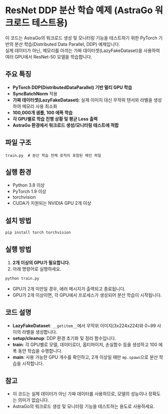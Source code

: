 # ResNet DDP 분산 학습 예제 (AstraGo 워크로드 테스트용)

이 코드는 AstraGo의 워크로드 생성 및 모니터링 기능을 테스트하기 위한 PyTorch 기반의 분산 학습(Distributed Data Parallel, DDP) 예제입니다.  
실제 데이터가 아닌, 메모리를 아끼는 가짜 데이터셋(LazyFakeDataset)을 사용하여 여러 GPU에서 ResNet-50 모델을 학습합니다.

## 주요 특징

- **PyTorch DDP(DistributedDataParallel) 기반 멀티 GPU 학습**
- **SyncBatchNorm** 적용
- **가짜 데이터셋(LazyFakeDataset)**: 실제 이미지 대신 무작위 텐서와 라벨을 생성하여 메모리 사용 최소화
- **100,000개 샘플, 100 에폭 학습**
- **각 GPU별로 학습 진행 상황 및 평균 Loss 출력**
- **AstraGo 환경에서 워크로드 생성/모니터링 테스트에 적합**

## 파일 구조

```
train.py  # 분산 학습 전체 로직이 포함된 메인 파일
```

## 실행 환경

- Python 3.8 이상
- PyTorch 1.9 이상
- torchvision
- CUDA가 지원되는 NVIDIA GPU 2개 이상

## 설치 방법

```bash
pip install torch torchvision
```

## 실행 방법

1. **2개 이상의 GPU가 필요합니다.**
2. 아래 명령어로 실행하세요.

```bash
python train.py
```

- GPU가 2개 미만일 경우, 에러 메시지가 출력되고 종료됩니다.
- GPU가 2개 이상이면, 각 GPU에서 프로세스가 생성되어 분산 학습이 시작됩니다.

## 코드 설명

- **LazyFakeDataset**: `__getitem__`에서 무작위 이미지(3x224x224)와 0~99 사이의 라벨을 생성합니다.
- **setup/cleanup**: DDP 환경 초기화 및 정리 함수입니다.
- **train**: 각 GPU별로 모델, 데이터로더, 옵티마이저, 손실함수 등을 생성하고 100 에폭 동안 학습을 수행합니다.
- **main**: 사용 가능한 GPU 개수를 확인하고, 2개 이상일 때만 `mp.spawn`으로 분산 학습을 시작합니다.

## 참고

- 이 코드는 실제 데이터가 아닌 가짜 데이터를 사용하므로, 모델의 성능이나 정확도는 의미가 없습니다.
- AstraGo의 워크로드 생성 및 모니터링 기능을 테스트하는 용도로 사용하세요.
